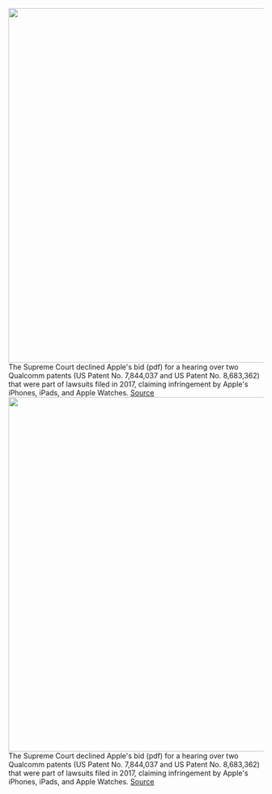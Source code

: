 <img src='https://cdn.vox-cdn.com/thumbor/qL6rzDsyRsYD1suQbnKhpRXsahE=/0x0:2040x1360/1200x800/filters:focal(857x517:1183x843)/cdn.vox-cdn.com/uploads/chorus_image/image/71021139/acastro_190412_1777_qualcomm_0001.0.jpg' width='700px' /><br/>
The Supreme Court declined Apple's bid (pdf) for a hearing over two Qualcomm patents (US Patent No. 7,844,037 and US Patent No. 8,683,362) that were part of lawsuits filed in 2017, claiming infringement by Apple's iPhones, iPads, and Apple Watches.
<a href='https://www.theverge.com/2022/6/27/23184743/apple-qualcomm-patent-lawsuit-supreme-court-5g-modems'> Source <a/><img src='https://cdn.vox-cdn.com/thumbor/qL6rzDsyRsYD1suQbnKhpRXsahE=/0x0:2040x1360/1200x800/filters:focal(857x517:1183x843)/cdn.vox-cdn.com/uploads/chorus_image/image/71021139/acastro_190412_1777_qualcomm_0001.0.jpg' width='700px' /><br/>
The Supreme Court declined Apple's bid (pdf) for a hearing over two Qualcomm patents (US Patent No. 7,844,037 and US Patent No. 8,683,362) that were part of lawsuits filed in 2017, claiming infringement by Apple's iPhones, iPads, and Apple Watches.
<a href='https://www.theverge.com/2022/6/27/23184743/apple-qualcomm-patent-lawsuit-supreme-court-5g-modems'> Source <a/>